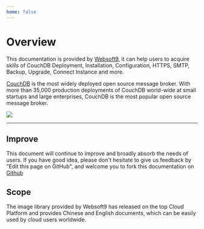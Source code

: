 ```yaml
---
home: false
---
```


# Overview

This documentation is provided by [Websoft9](https://www.websoft9.com/), it can help users to acquire skills of CouchDB Deployment, Installation, Configuration, HTTPS, SMTP, Backup, Upgrade, Connect Instance and more.

[CouchDB](https://couchdb-server.apache.org/) is the most widely deployed open source message broker. With more than 35,000 production deployments of CouchDB world-wide at small startups and large enterprises, CouchDB is the most popular open source message broker.

![](https://libs.websoft9.com/Websoft9/DocsPicture/zh/couchdb/couchdb-gui-websoft9.png)

---

## Improve

This document will continue to improve and broadly absorb the needs of users. If you have good idea, please don't hesitate to give us feedback by "Edit this page on GitHub", and welcome you to fork this documentation on [Github](https://github.com/Websoft9/ansible-couchdb)

## Scope

The image library provided by Websoft9 has released on the top Cloud Platform and provides Chinese and English documents, which can be easily used by cloud users worldwide.